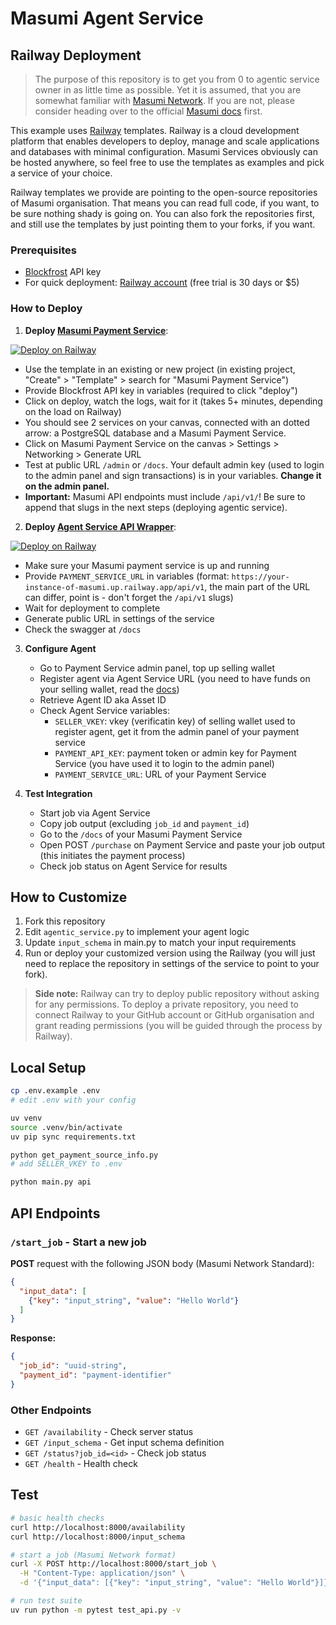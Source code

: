 # Masumi Agent Service

## Railway Deployment

> The purpose of this repository is to get you from 0 to agentic service owner in as little time as possible. Yet it is assumed, that you are somewhat familiar with [Masumi Network](https://masumi.network/). If you are not, please consider heading over to the official [Masumi docs](https://docs.masumi.network/) first.  

This example uses [Railway](https://railway.com?referralCode=pa1ar) templates. Railway is a cloud development platform that enables developers to deploy, manage and scale applications and databases with minimal configuration. Masumi Services obviously can be hosted anywhere, so feel free to use the templates as examples and pick a service of your choice.  

Railway templates we provide are pointing to the open-source repositories of Masumi organisation. That means you can read full code, if you want, to be sure nothing shady is going on. You can also fork the repositories first, and still use the templates by just pointing them to your forks, if you want.

### Prerequisites

- [Blockfrost](https://blockfrost.io/) API key
- For quick deployment: [Railway account](https://railway.com?referralCode=pa1ar) (free trial is 30 days or $5)

### How to Deploy

1. **Deploy [Masumi Payment Service](https://github.com/masumi-network/masumi-payment-service)**:  

[![Deploy on Railway](https://railway.com/button.svg)](https://railway.com/deploy/masumi-payment-service-official?referralCode=padierfind)
   - Use the template in an existing or new project (in existing project, "Create" > "Template" > search for "Masumi Payment Service")
   - Provide Blockfrost API key in variables (required to click "deploy")
   - Click on deploy, watch the logs, wait for it (takes 5+ minutes, depending on the load on Railway)
   - You should see 2 services on your canvas, connected with an dotted arrow: a PostgreSQL database and a Masumi Payment Service.
   - Click on Masumi Payment Service on the canvas > Settings > Networking > Generate URL
   - Test at public URL `/admin` or `/docs`. Your default admin key (used to login to the admin panel and sign transactions) is in your variables. **Change it on the admin panel.**
   - **Important:** Masumi API endpoints must include `/api/v1/`!  Be sure to append that slugs in the next steps (deploying agentic service).

2. **Deploy [Agent Service API Wrapper](https://github.com/masumi-network/agentic-service-wrapper)**:  

  [![Deploy on Railway](https://railway.com/button.svg)](https://railway.com/deploy/masumi-compliant-service-api-official?referralCode=padierfind)
   - Make sure your Masumi payment service is up and running
   - Provide `PAYMENT_SERVICE_URL` in variables (format: `https://your-instance-of-masumi.up.railway.app/api/v1`, the main part of the URL can differ, point is - don't forget the `/api/v1` slugs)
   - Wait for deployment to complete
   - Generate public URL in settings of the service
   - Check the swagger at `/docs`

3. **Configure Agent**
   - Go to Payment Service admin panel, top up selling wallet
   - Register agent via Agent Service URL (you need to have funds on your selling wallet, read the [docs](https://docs.masumi.network/))
   - Retrieve Agent ID aka Asset ID
   - Check Agent Service variables:
     - `SELLER_VKEY`: vkey (verificatin key) of selling wallet used to register agent, get it from the admin panel of your payment service
     - `PAYMENT_API_KEY`: payment token or admin key for Payment Service (you have used it to login to the admin panel)
     - `PAYMENT_SERVICE_URL`: URL of your Payment Service

4. **Test Integration**
   - Start job via Agent Service
   - Copy job output (excluding `job_id` and `payment_id`)
   - Go to the `/docs` of your Masumi Payment Service
   - Open POST `/purchase` on Payment Service and paste your job output (this initiates the payment process)
   - Check job status on Agent Service for results

## How to Customize

1. Fork this repository
2. Edit `agentic_service.py` to implement your agent logic
3. Update `input_schema` in main.py to match your input requirements
4. Run or deploy your customized version using the Railway (you will just need to replace the repository in settings of the service to point to your fork).

> **Side note:** Railway can try to deploy public repository without asking for any permissions. To deploy a private repository, you need to connect Railway to your GitHub account or GitHub organisation and grant reading permissions (you will be guided through the process by Railway).

## Local Setup

```bash
cp .env.example .env
# edit .env with your config

uv venv
source .venv/bin/activate
uv pip sync requirements.txt

python get_payment_source_info.py
# add SELLER_VKEY to .env

python main.py api
```

## API Endpoints

### `/start_job` - Start a new job
**POST** request with the following JSON body (Masumi Network Standard):

```json
{
  "input_data": [
    {"key": "input_string", "value": "Hello World"}
  ]
}
```

**Response:**
```json
{
  "job_id": "uuid-string",
  "payment_id": "payment-identifier"
}
```

### Other Endpoints
- `GET /availability` - Check server status
- `GET /input_schema` - Get input schema definition
- `GET /status?job_id=<id>` - Check job status
- `GET /health` - Health check

## Test

```bash
# basic health checks
curl http://localhost:8000/availability
curl http://localhost:8000/input_schema

# start a job (Masumi Network format)
curl -X POST http://localhost:8000/start_job \
  -H "Content-Type: application/json" \
  -d '{"input_data": [{"key": "input_string", "value": "Hello World"}]}'

# run test suite
uv run python -m pytest test_api.py -v
```
